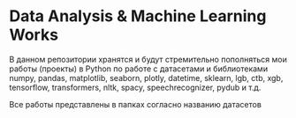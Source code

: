 # Data Analysis & Machine Learning Works
В данном репозитории хранятся и будут стремительно пополняться мои работы (проекты) в Python по работе с датасетами и библиотеками numpy, pandas, matplotlib, seaborn, plotly, datetime, sklearn, lgb, ctb, xgb, tensorflow, transformers, nltk, spacy, speechrecognizer, pydub и т.д.

Все работы представлены в папках согласно названию датасетов
